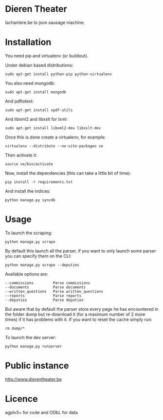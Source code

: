 # Dieren Theater

lachambre.be to json sausage machine.

# Installation

You need pip and virtualenv (or buildout).

Under debian based distributions:

    sudo apt-get install python-pip python-virtualenv

You also need mongodb:

    sudo apt-get install mongodb

And pdftotext:

    sudo apt-get install xpdf-utils

And libxml2 and libxslt for lxml:

    sudo apt-get install libxml2-dev libxslt-dev

Once this is done create a virtualenv, for example:

    virtualenv --distribute --no-site-packages ve

Then activate it:

    source ve/bin/activate

Now, install the dependencies (this can take a little bit of time):

    pip install -r requirements.txt

And install the indices:

    python manage.py syncdb

# Usage

To launch the scraping:

    python manage.py scrape

By default this launch all the parser, if you want to only launch some parser
you can specify them on the CLI:

    python manage.py scrape --deputies

Available options are:

    --commissions         Parse commissions
    --documents           Parse documents
    --written_questions   Parse written_questions
    --reports             Parse reports
    --deputies            Parse deputies


But aware that by default the parser store every page he has encountered in the
folder dump but re-download it (for a maximum number of 2 more times) if it has
problems with it. If you want to reset the cache simply run:

    rm dump/*

To launch the dev server:

    python manage.py runserver

# Public instance

http://www.dierentheater.be

# Licence

agplv3+ for code and ODbL for data
